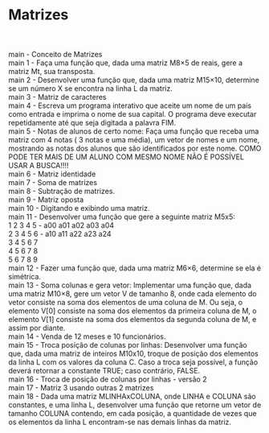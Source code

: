 # Matrizes<br><br>

main - Conceito de Matrizes <br>
main 1 - Faça uma função que, dada uma matriz M8×5 de reais, gere a matriz Mt, sua transposta. <br>
main 2 - Desenvolver uma função que, dada uma matriz M15×10, determine se um número X se encontra na linha L da matriz. <br>
main 3 - Matriz de caracteres <br>
main 4 - Escreva um programa interativo que aceite um nome de um país como entrada e imprima o nome de sua capital. O programa deve executar repetidamente até que seja digitada a palavra FIM. <br>
main 5 - Notas de alunos de certo nome: Faça uma função que receba uma matriz com 4 notas ( 3 notas e uma média), um vetor de nomes e um nome, mostrando as notas dos alunos que são identificados por este nome. COMO PODE TER MAIS DE UM ALUNO COM MESMO NOME NÃO É POSSÍVEL USAR A BUSCA!!!!<br>
main 6 - Matriz identidade <br>
main 7 - Soma de matrizes <br>
main 8 -  Subtração de matrizes. <br>
main 9 - Matriz oposta <br>
main 10 - Digitando e exibindo uma matriz. <br>
main 11 - Desenvolver uma função que gere a seguinte matriz M5x5:<br>
              1 2 3 4 5 - a00 a01 a02 a03 a04 <br>
              2 3 4 5 6 - a10 a11 a22 a23 a24 <br>
              3 4 5 6 7 <br>
              4 5 6 7 8 <br>
              5 6 7 8 9 <br>
main 12 - Fazer uma função que, dada uma matriz M6×6, determine se ela é simétrica. <br>
main 13 - Soma colunas e gera vetor: Implementar uma função que, dada uma matriz M10×8, gere um vetor V de tamanho 8, onde cada elemento do vetor consiste na soma dos elementos de uma coluna de M. Ou seja, o elemento V[0] consiste na soma dos elementos da primeira coluna de M, o elemento V[1] consiste na soma dos elementos da segunda coluna de M, e assim por diante. <br>
main 14 - Venda de 12 meses e 10 funcionários. <br>
main 15 - Troca posição de colunas por linhas: Desenvolver uma função que, dada uma matriz de inteiros M10x10, troque de posição dos elementos da linha L com os valores da coluna C. Caso a troca seja possível, a função deverá retornar a constante TRUE; caso contrário, FALSE. <br>
main 16 - Troca de posição de colunas por linhas - versão 2 <br>
main 17 - Matriz 3 usando outras 2 matrizes <br>
main 18 -  Dada uma matriz MLINHAxCOLUNA, onde LINHA e COLUNA são constantes, e uma linha L, desenvolver uma função que retorne um vetor de tamanho COLUNA contendo, em cada posição, a quantidade de vezes que os elementos da linha L encontram-se nas demais linhas da matriz. <br>
